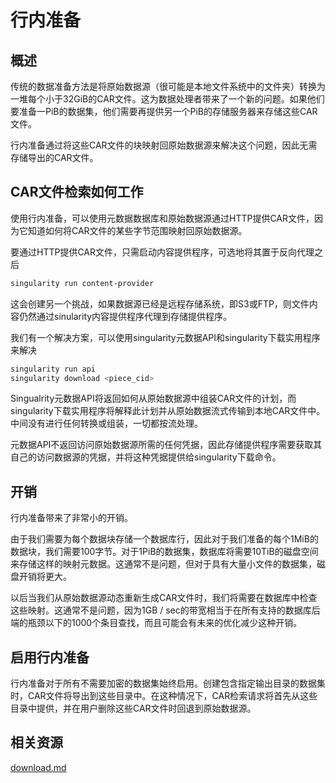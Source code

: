 # 行内准备

## 概述

传统的数据准备方法是将原始数据源（很可能是本地文件系统中的文件夹）转换为一堆每个小于32GiB的CAR文件。这为数据处理者带来了一个新的问题。如果他们要准备一PiB的数据集，他们需要再提供另一个PiB的存储服务器来存储这些CAR文件。

行内准备通过将这些CAR文件的块映射回原始数据源来解决这个问题，因此无需存储导出的CAR文件。

## CAR文件检索如何工作

使用行内准备，可以使用元数据数据库和原始数据源通过HTTP提供CAR文件，因为它知道如何将CAR文件的某些字节范围映射回原始数据源。&#x20;

要通过HTTP提供CAR文件，只需启动内容提供程序，可选地将其置于反向代理之后

```sh
singularity run content-provider
```

这会创建另一个挑战，如果数据源已经是远程存储系统，即S3或FTP，则文件内容仍然通过sinularity内容提供程序代理到存储提供程序。

我们有一个解决方案，可以使用singularity元数据API和singularity下载实用程序来解决

```bash
singularity run api
singularity download <piece_cid>
```

Singualrity元数据API将返回如何从原始数据源中组装CAR文件的计划，而singularity下载实用程序将解释此计划并从原始数据流式传输到本地CAR文件中。中间没有进行任何转换或组装，一切都按流处理。

元数据API不返回访问原始数据源所需的任何凭据，因此存储提供程序需要获取其自己的访问数据源的凭据，并将这种凭据提供给singularity下载命令。

## 开销

行内准备带来了非常小的开销。

由于我们需要为每个数据块存储一个数据库行，因此对于我们准备的每个1MiB的数据块，我们需要100字节。对于1PiB的数据集，数据库将需要10TiB的磁盘空间来存储这样的映射元数据。这通常不是问题，但对于具有大量小文件的数据集，磁盘开销将更大。

以后当我们从原始数据源动态重新生成CAR文件时，我们将需要在数据库中检查这些映射。这通常不是问题，因为1GB / sec的带宽相当于在所有支持的数据库后端的瓶颈以下的1000个条目查找，而且可能会有未来的优化减少这种开销。

## 启用行内准备

行内准备对于所有不需要加密的数据集始终启用。创建包含指定输出目录的数据集时，CAR文件将导出到这些目录中。在这种情况下，CAR检索请求将首先从这些目录中提供，并在用户删除这些CAR文件时回退到原始数据源。

## 相关资源

[download.md](../cli-reference/download.md "mention")